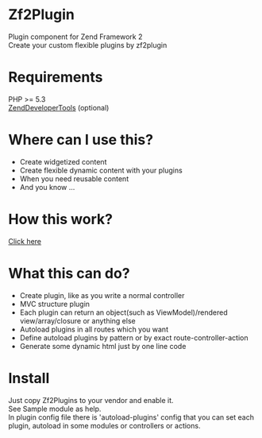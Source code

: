 Zf2Plugin
=========

Plugin component for Zend Framework 2<br>
Create your custom flexible plugins by zf2plugin

Requirements
============
PHP >= 5.3<br>
<a href="https://github.com/zendframework/ZendDeveloperTools">ZendDeveloperTools</a> (optional)

Where can I use this?
=====================
<ul>
	<li>Create widgetized content</li>
	<li>Create flexible dynamic content with your plugins</li>
	<li>When you need reusable content</li>
	<li>And you know ...</li>
</ul>

How this work?
==============
<a href="https://raw.githubusercontent.com/mbrostami/zf2Plugin/master/Zf2Plugin.png">Click here</a>

What this can do?
=================
<ul>
	<li>Create plugin, like as you write a normal controller</li>
	<li>MVC structure plugin</li>
	<li>Each plugin can return an object(such as ViewModel)/rendered view/array/closure or anything else</li>
	<li>Autoload plugins in all routes which you want</li>
	<li>Define autoload plugins by pattern or by exact route-controller-action </li>
	<li>Generate some dynamic html just by one line code</li>
</ul>

Install
=======
Just copy Zf2Plugins to your vendor and enable it.<br>
See Sample module as help.<br>
In plugin config file there is 'autoload-plugins' config that you can set each plugin, autoload in some modules or controllers or actions.

